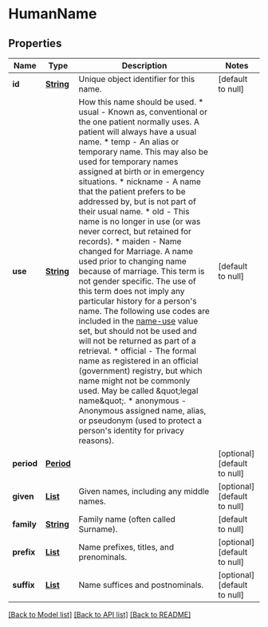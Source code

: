 # HumanName
## Properties

Name | Type | Description | Notes
------------ | ------------- | ------------- | -------------
**id** | [**String**](string.md) | Unique object identifier for this name. | [default to null]
**use** | [**String**](string.md) | How this name should be used. * usual - Known as, conventional or the one patient normally uses. A patient will always have a usual name. * temp - An alias or temporary name. This may also be used for temporary names assigned at birth or in emergency situations. * nickname - A name that the patient prefers to be addressed by, but is not part of their usual name. * old - This name is no longer in use (or was never correct, but retained for records). * maiden - Name changed for Marriage. A name used prior to changing name because of marriage. This term is not gender specific. The use of this term does not imply any particular history for a person&#39;s name.  The following use codes are included in the [name-use](https://www.hl7.org/fhir/valueset-name-use.html) value set, but should not be used and will not be returned as part of a retrieval. * official - The formal name as registered in an official (government) registry, but which name might not be commonly used. May be called \&quot;legal name\&quot;. * anonymous - Anonymous assigned name, alias, or pseudonym (used to protect a person&#39;s identity for privacy reasons).  | [default to null]
**period** | [**Period**](Period.md) |  | [optional] [default to null]
**given** | [**List**](string.md) | Given names, including any middle names. | [optional] [default to null]
**family** | [**String**](string.md) | Family name (often called Surname). | [default to null]
**prefix** | [**List**](string.md) | Name prefixes, titles, and prenominals. | [optional] [default to null]
**suffix** | [**List**](string.md) | Name suffices and postnominals. | [optional] [default to null]

[[Back to Model list]](../README.md#documentation-for-models) [[Back to API list]](../README.md#documentation-for-api-endpoints) [[Back to README]](../README.md)

